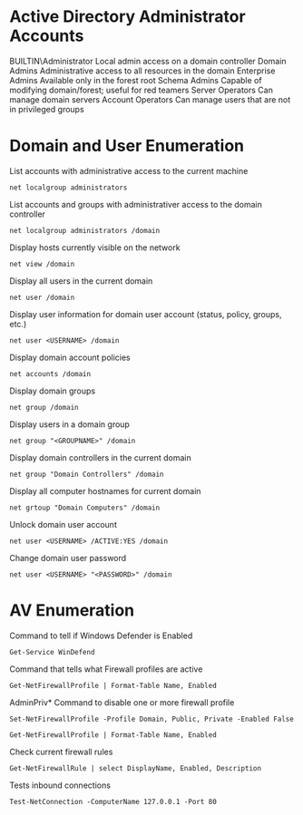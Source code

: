 # Active Directory Administrator Accounts

BUILTIN\Administrator	Local admin access on a domain controller
Domain Admins	Administrative access to all resources in the domain
Enterprise Admins	Available only in the forest root
Schema Admins	Capable of modifying domain/forest; useful for red teamers
Server Operators	Can manage domain servers
Account Operators	Can manage users that are not in privileged groups

# Domain and User Enumeration

List accounts with administrative access to the current machine
```
net localgroup administrators
```
List accounts and groups with administrativer access to the domain controller
```
net localgroup administrators /domain
```
Display hosts currently visible on the network
```
net view /domain
```
Display all users in the current domain
```
net user /domain
```
Display user information for domain user account (status, policy, groups, etc.)
```
net user <USERNAME> /domain
```
Display domain account policies
```
net accounts /domain
```
Display domain groups
```
net group /domain
```
Display users in a domain group
```
net group "<GROUPNAME>" /domain
```
Display domain controllers in the current domain
```
net group "Domain Controllers" /domain
```
Display all computer hostnames for current domain
```
net grtoup "Domain Computers" /domain
```
Unlock domain user account
```
net user <USERNAME> /ACTIVE:YES /domain
```
Change domain user password
```
net user <USERNAME> "<PASSWORD>" /domain
```
# AV Enumeration

Command to tell if Windows Defender is Enabled
```
Get-Service WinDefend
```
Command that tells what Firewall profiles are active
```
Get-NetFirewallProfile | Format-Table Name, Enabled
```
AdminPriv* Command to disable one or more firewall profile 

```
Set-NetFirewallProfile -Profile Domain, Public, Private -Enabled False
```

```
Get-NetFirewallProfile | Format-Table Name, Enabled
```
Check current firewall  rules
```
Get-NetFirewallRule | select DisplayName, Enabled, Description
```
Tests inbound connections
```
Test-NetConnection -ComputerName 127.0.0.1 -Port 80
```
